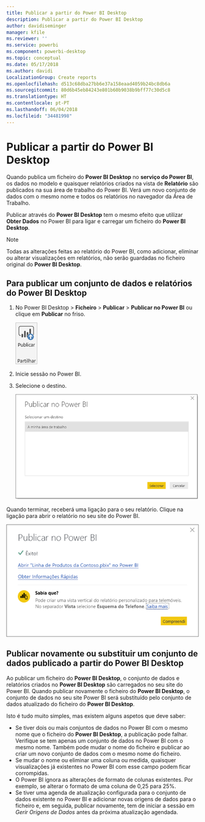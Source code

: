 ```yaml
---
title: Publicar a partir do Power BI Desktop
description: Publicar a partir do Power BI Desktop
author: davidiseminger
manager: kfile
ms.reviewer: ''
ms.service: powerbi
ms.component: powerbi-desktop
ms.topic: conceptual
ms.date: 05/17/2018
ms.author: davidi
LocalizationGroup: Create reports
ms.openlocfilehash: d513c68dba27bb6e37a158eaad4059b24bc8db6a
ms.sourcegitcommit: 80d6b45eb84243e801b60b9038b9bff77c30d5c8
ms.translationtype: HT
ms.contentlocale: pt-PT
ms.lasthandoff: 06/04/2018
ms.locfileid: "34481998"
---
```

# <a name="publish-from-power-bi-desktop"></a>Publicar a partir do Power BI Desktop
Quando publica um ficheiro do **Power BI Desktop** no **serviço do Power BI**, os dados no modelo e quaisquer relatórios criados na vista de **Relatório** são publicados na sua área de trabalho do Power BI. Verá um novo conjunto de dados com o mesmo nome e todos os relatórios no navegador da Área de Trabalho.

Publicar através do **Power BI Desktop** tem o mesmo efeito que utilizar **Obter Dados** no Power BI para ligar e carregar um ficheiro do **Power BI Desktop**.

> [!NOTE]
> Todas as alterações feitas ao relatório do Power BI, como adicionar, eliminar ou alterar visualizações em relatórios, não serão guardadas no ficheiro original do **Power BI Desktop**.
> 
> 

## <a name="to-publish-a-power-bi-desktop-dataset-and-reports"></a>Para publicar um conjunto de dados e relatórios do Power BI Desktop
1. No Power BI Desktop \> **Ficheiro** \> **Publicar** \> **Publicar no Power BI** ou clique em **Publicar** no friso.  

   ![Botão Publicar](media/desktop-upload-desktop-files/pbid_publish_publishbutton.png)

2. Inicie sessão no Power BI.
3. Selecione o destino.

   ![Selecionar o destino da publicação](media/desktop-upload-desktop-files/pbid_publish_select_destination.png)

Quando terminar, receberá uma ligação para o seu relatório. Clique na ligação para abrir o relatório no seu site do Power BI.

![Caixa de diálogo de êxito de publicação](media/desktop-upload-desktop-files/pbid_publish_success.png)

## <a name="re-publish-or-replace-a-dataset-published-from-power-bi-desktop"></a>Publicar novamente ou substituir um conjunto de dados publicado a partir do Power BI Desktop
Ao publicar um ficheiro do **Power BI Desktop**, o conjunto de dados e relatórios criados no **Power BI Desktop** são carregados no seu site do Power BI. Quando publicar novamente o ficheiro do **Power BI Desktop**, o conjunto de dados no seu site Power BI será substituído pelo conjunto de dados atualizado do ficheiro do **Power BI Desktop**.

Isto é tudo muito simples, mas existem alguns aspetos que deve saber:

* Se tiver dois ou mais conjuntos de dados no Power BI com o mesmo nome que o ficheiro do **Power BI Desktop**, a publicação pode falhar. Verifique se tem apenas um conjunto de dados no Power BI com o mesmo nome. Também pode mudar o nome do ficheiro e publicar ao criar um novo conjunto de dados com o mesmo nome do ficheiro.
* Se mudar o nome ou eliminar uma coluna ou medida, quaisquer visualizações já existentes no Power BI com esse campo podem ficar corrompidas. 
* O Power BI ignora as alterações de formato de colunas existentes. Por exemplo, se alterar o formato de uma coluna de 0,25 para 25%.
* Se tiver uma agenda de atualização configurada para o conjunto de dados existente no Power BI e adicionar novas origens de dados para o ficheiro e, em seguida, publicar novamente, tem de iniciar a sessão em *Gerir Origens de Dados* antes da próxima atualização agendada.

